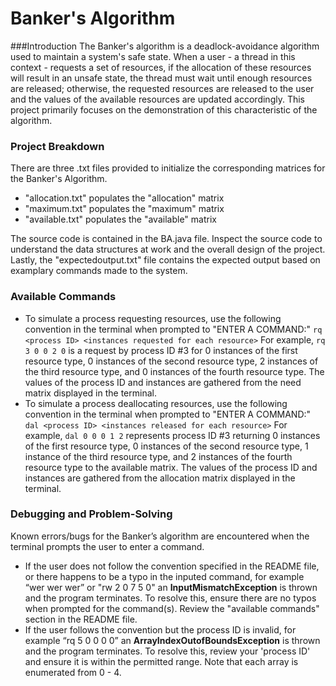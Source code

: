 # Banker's Algorithm
###Introduction
The Banker's algorithm is a deadlock-avoidance algorithm used to maintain a system's safe state. When a user - a thread in this context - requests a set of resources, if the allocation of these resources will result in an unsafe state, the thread must wait until enough resources are released; otherwise, the requested resources are released to the user and the values of the available resources are updated accordingly. This project primarily focuses on the demonstration of this characteristic of the algorithm.

### Project Breakdown
There are three .txt files provided to initialize the corresponding matrices for the Banker's Algorithm. 

- "allocation.txt" populates the "allocation" matrix
- "maximum.txt" populates the "maximum" matrix
- "available.txt" populates the "available" matrix

The source code is contained in the BA.java file. Inspect the source code to understand the data structures at work and the overall design of the project. Lastly, the "expectedoutput.txt" file contains the expected output based on examplary commands made to the system.

### Available Commands
-  To simulate a process requesting resources, use the following convention in the terminal when prompted to "ENTER A COMMAND:"
`rq <process ID> <instances requested for each resource>`
For example, `rq 3 0 0 2 0` is a request by process ID #3 for 0 instances of the first resource type, 0 instances of the second resource type, 2 instances of the third resource type, and 0 instances of the fourth resource type. The values of the process ID and instances are gathered from the need matrix displayed in the terminal.
-  To simulate a process deallocating resources, use the following convention in the terminal when prompted to "ENTER A COMMAND:"
`dal <process ID> <instances released for each resource>`
For example, `dal 0 0 0 1 2` represents process ID #3 returning 0 instances of the first resource type, 0 instances of the second resource type, 1 instance of the third resource type, and 2 instances of the fourth resource type to the available matrix. The values of the process ID and instances are gathered from the allocation matrix displayed in the terminal.

### Debugging and Problem-Solving
Known errors/bugs for the Banker’s algorithm are encountered when the terminal prompts the user to enter a command. 
-  If the user does not follow the convention specified in the README file, or there happens to be a typo in the inputed command, for example “wer wer wer” or "rw 2 0 7 5 0" an **InputMismatchException** is thrown and the program terminates. To resolve this, ensure there are no typos when prompted for the command(s). Review the "available commands" section in the README file.
-  If the user follows the convention but the process ID is invalid, for example “rq 5 0 0 0 0” an **ArrayIndexOutofBoundsException** is thrown and the program terminates. To resolve this, review your 'process ID' and ensure it is within the permitted range. Note that each array is enumerated from 0 - 4.
